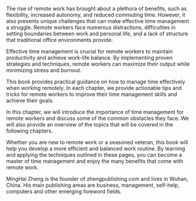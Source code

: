 

The rise of remote work has brought about a plethora of benefits, such as flexibility, increased autonomy, and reduced commuting time. However, it also presents unique challenges that can make effective time management a struggle. Remote workers face numerous distractions, difficulties in setting boundaries between work and personal life, and a lack of structure that traditional office environments provide.

Effective time management is crucial for remote workers to maintain productivity and achieve work-life balance. By implementing proven strategies and techniques, remote workers can maximize their output while minimizing stress and burnout.

This book provides practical guidance on how to manage time effectively when working remotely. In each chapter, we provide actionable tips and tricks for remote workers to improve their time management skills and achieve their goals.

In this chapter, we will introduce the importance of time management for remote workers and discuss some of the common obstacles they face. We will also provide an overview of the topics that will be covered in the following chapters.

Whether you are new to remote work or a seasoned veteran, this book will help you develop a more efficient and balanced work routine. By learning and applying the techniques outlined in these pages, you can become a master of time management and enjoy the many benefits that come with remote work.

MingHai Zheng is the founder of zhengpublishing.com and lives in Wuhan, China. His main publishing areas are business, management, self-help, computers and other emerging foreword fields.
